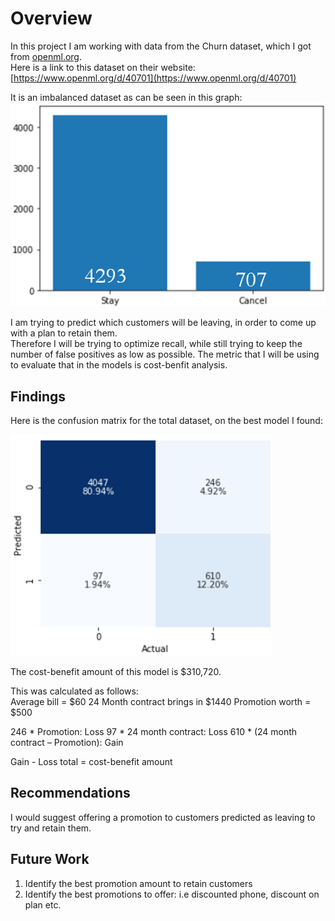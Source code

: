 # Overview  

In this project I am working with data from the Churn dataset, which I got from [openml.org](openml.org).  
Here is a link to this dataset on their website:[https://www.openml.org/d/40701](https://www.openml.org/d/40701)  

It is an imbalanced dataset as can be seen in this graph:
<img src='target.png'>  

I am trying to predict which customers will be leaving, in order to come up with a plan to retain them.  
Therefore I will be trying to optimize recall, while still trying to keep the number of false positives as low as possible. The metric that I will be using to evaluate that in the models is cost-benfit analysis.
   


## Findings

Here is the confusion matrix for the total dataset, on the best model I found:

<img src='cmtotal.png'>

The cost-benefit amount of this model is $310,720.  

This was calculated as follows:  
Average bill = $60
24 Month contract brings in $1440
Promotion worth = $500

246 * Promotion: Loss
97 * 24 month contract: Loss
610 * (24 month contract – Promotion): Gain

Gain - Loss total = cost-benefit amount


## Recommendations

I would suggest offering a promotion to customers predicted as leaving to try and retain them.

## Future Work

1. Identify the best promotion amount to retain customers  
2. Identify the best promotions to offer: i.e discounted phone, discount on plan etc.
